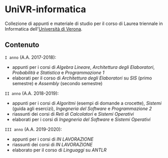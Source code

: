 # UniVR-informatica
Collezione di appunti e materiale di studio per il corso di Laurea triennale in Informatica dell'[Università di Verona](http://www.di.univr.it/).

## Contenuto
`I anno` (A.A. 2017-2018):
- appunti per i corsi di *Algebra Lineare*, *Architettura degli Elaboratori*, *Probabilità e Statistica* e *Programmazione 1*
- elaborati per il corso di *Architettura degli Elaboratori* su *SIS* (primo semestre) e *Assembly* (secondo semestre)

`II anno` (A.A. 2018-2019):
- appunti per i corsi di *Algoritmi* (esempi di domande a crocette), *Sistemi* (guida agli esercizi), *Ingegneria del Software* e *Programmazione 2*
- riassunti dei corsi di *Reti di Calcolatori* e *Sistemi Operativi*
- elaborati per i corsi di *Ingegneria del Software* e *Sistemi Operativi*

`III anno` (A.A. 2019-2020):
<!--
- appunti per i corsi di Basi di Dati, Elaborazione di Immagini, Fondamenti (guida agli esercizi), Programmazione Python...
- riassunti dei corsi di Linguaggi...
-->
- appunti per i corsi di *IN LAVORAZIONE*
- riassunti dei corsi di *IN LAVORAZIONE*
- elaborato per il corso di *Linguaggi* su *ANTLR*